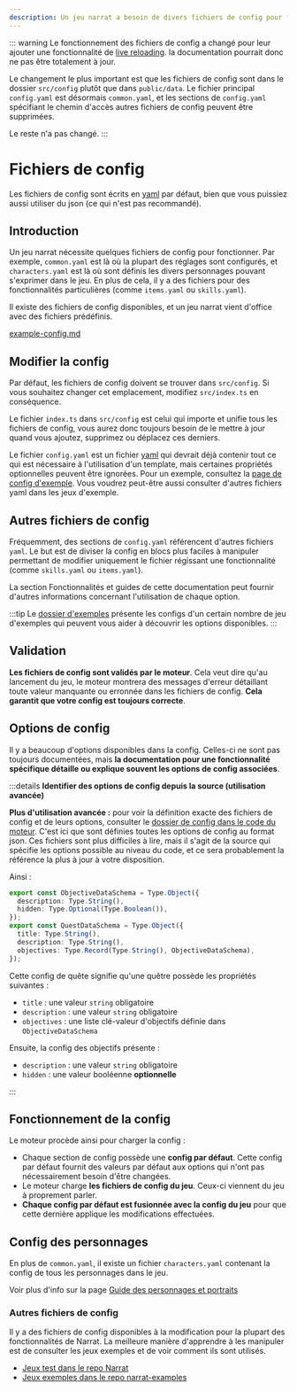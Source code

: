 ```yaml
---
description: Un jeu narrat a besoin de divers fichiers de config pour fonctionner
---
```


::: warning
Le fonctionnement des fichiers de config a changé pour leur ajouter une fonctionnalité de [live reloading](/features/config-hot-reloading.md). la documentation pourrait donc ne pas être totalement à jour. 

Le changement le plus important est que les fichiers de config sont dans le dossier `src/config` plutôt que dans `public/data`. Le fichier principal `config.yaml` est désormais `common.yaml`, et les sections de `config.yaml` spécifiant le chemin d'accès autres fichiers de config peuvent être supprimées.

Le reste n'a pas changé.
:::

# Fichiers de config

Les fichiers de config sont écrits en [yaml](https://fileinfo.com/extension/yaml) par défaut, bien que vous puissiez aussi utiliser du json (ce qui n'est pas recommandé).

## Introduction

Un jeu narrat nécessite quelques fichiers de config pour fonctionner. Par exemple, `common.yaml` est là où la plupart des réglages sont configurés, et `characters.yaml` est là où sont définis les divers personnages pouvant s'exprimer dans le jeu. En plus de cela, il y a des fichiers pour des fonctionnalités particulières (comme `items.yaml` ou `skills.yaml`).

Il existe des fichiers de config disponibles, et un jeu narrat vient d'office avec des fichiers prédéfinis. 

[example-config.md](/examples/example-config.md)

## Modifier la config

Par défaut, les fichiers de config doivent se trouver dans `src/config`. Si vous souhaitez changer cet emplacement, modifiez `src/index.ts` en conséquence.

Le fichier `index.ts` dans `src/config` est celui qui importe et unifie tous les fichiers de config, vous aurez donc toujours besoin de le mettre à jour quand vous ajoutez, supprimez ou déplacez ces derniers.

Le fichier `config.yaml` est un fichier [yaml](https://fileinfo.com/extension/yaml) qui devrait déjà contenir tout ce qui est nécessaire à l'utilisation d'un template, mais certaines propriétés optionnelles peuvent être ignorées. Pour un exemple, consultez la [page de config d'exemple](/examples/example-config.md). Vous voudrez peut-être aussi consulter d'autres fichiers yaml dans les jeux d'exemple.

## Autres fichiers de config

Fréquemment, des sections de `config.yaml` référencent d'autres fichiers `yaml`. Le but est de diviser la config en blocs plus faciles à manipuler permettant de modifier uniquement le fichier régissant une fonctionnalité (comme `skills.yaml` ou `items.yaml`).

La section Fonctionnalités et guides de cette documentation peut fournir d'autres informations concernant l'utilisation de chaque option.

:::tip
Le [dossier d'exemples](https://github.com/liana-p/narrat-engine/tree/main/packages/narrat/examples/games) présente les configs d'un certain nombre de jeu d'exemples qui peuvent vous aider à découvrir les options disponibles.
:::

## Validation

**Les fichiers de config sont validés par le moteur**. Cela veut dire qu'au lancement du jeu, le moteur montrera des messages d'erreur détaillant toute valeur manquante ou erronnée dans les fichiers de config. **Cela garantit que votre config est toujours correcte**.

## Options de config

Il y a beaucoup d'options disponibles dans la config. Celles-ci ne sont pas toujours documentées, mais **la documentation pour une fonctionnalité spécifique détaille ou explique souvent les options de config associées**. 

:::details <strong>Identifier des options de config depuis la source (utilisation avancée)</strong>

**Plus d'utilisation avancée :** pour voir la définition exacte des fichiers de config et de leurs options, consulter le [dossier de config dans le code du moteur](https://github.com/liana-p/narrat-engine/tree/main/packages/narrat/src/config). C'est ici que sont définies toutes les options de config au format json. Ces fichiers sont plus difficiles à lire, mais il s'agit de la source qui spécifie les options possible au niveau du code, et ce sera probablement la référence la plus à jour à votre disposition.

Ainsi :

```ts
export const ObjectiveDataSchema = Type.Object({
  description: Type.String(),
  hidden: Type.Optional(Type.Boolean()),
});
export const QuestDataSchema = Type.Object({
  title: Type.String(),
  description: Type.String(),
  objectives: Type.Record(Type.String(), ObjectiveDataSchema),
});
```

Cette config de quête signifie qu'une quêtre possède les propriétés suivantes :

- `title` : une valeur `string` obligatoire
- `description` : une valeur `string` obligatoire
- `objectives` : une liste clé-valeur d'objectifs définie dans `ObjectiveDataSchema`

Ensuite, la config des objectifs présente :

- `description` : une valeur `string` obligatoire
- `hidden` : une valeur booléenne **optionnelle**

:::

## Fonctionnement de la config

Le moteur procède ainsi pour charger la config : 

- Chaque section de config possède une **config par défaut**. Cette config par défaut fournit des valeurs par défaut aux options qui n'ont pas nécessairement besoin d'être changées.
- Le moteur charge **les fichiers de config du jeu**. Ceux-ci viennent du jeu à proprement parler.
- **Chaque config par défaut est fusionnée avec la config du jeu** pour que cette dernière applique les modifications effectuées.

## Config des personnages

En plus de `common.yaml`, il existe un fichier `characters.yaml` contenant la config de tous les personnages dans le jeu.

Voir plus d'info sur la page [Guide des personnages et portraits](/features/characters-and-portraits.md)

### Autres fichiers de config 

Il y a des fichiers de config disponibles à la modification pour la plupart des fonctionnalités de Narrat. La meilleure manière d'apprendre à les manipuler est de consulter les jeux exemples et de voir comment ils sont utilisés.

- [Jeux test dans le repo Narrat](https://github.com/liana-p/narrat-engine/tree/main/packages/narrat/examples/games)
- [Jeux exemples dans le repo narrat-examples](https://github.com/liana-p/narrat-examples)